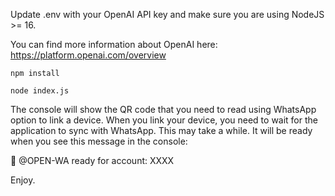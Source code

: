 Update .env with your OpenAI API key and make sure you are using NodeJS >= 16.

You can find more information about OpenAI here: https://platform.openai.com/overview

`npm install`

`node index.js`

The console will show the QR code that you need to read using WhatsApp option to link a device.
When you link your device, you need to wait for the application to sync with WhatsApp. This may take a while.
It will be ready when you see this message in the console:

🚀 @OPEN-WA ready for account: XXXX

Enjoy.
